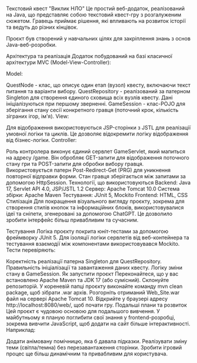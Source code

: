Текстовий квест "Виклик НЛО"
Це простий веб-додаток, реалізований на Java, що представляє собою текстовий квест-гру з розгалуженим сюжетом. Гравець приймає рішення, які впливають на розвиток історії та ведуть до різних кінцівок.

Проєкт був створений у навчальних цілях для закріплення знань з основ Java-веб-розробки.

Архітектура та реалізація
Додаток побудований на базі класичної архітектури MVC (Model-View-Controller):

Model:

QuestNode - клас, що описує один етап (вузол) квесту, включаючи текст питання та варіанти вибору.
QuestRepository - реалізований за патерном Singleton для створення єдиного сховища всіх вузлів квесту. Дані ініціалізуються при першому зверненні.
GameSession - клас-POJO для зберігання стану сесії конкретного гравця (поточний крок, кількість зіграних ігор, ім'я).
View:

Для відображення використовуються JSP-сторінки з JSTL для реалізації умовної логіки та циклів.
Це дозволяє відокремити логіку відображення від бізнес-логіки.
Controller:

Роль контролера виконує єдиний сервлет GameServlet, який мапиться на адресу /game.
Він обробляє GET-запити для відображення поточного стану гри та POST-запити для обробки вибору гравця.
Використовується патерн Post-Redirect-Get (PRG) для уникнення повторної відправки форми.
Стан гравця зберігається між запитами за допомогою HttpSession.
Технології, що використовуються
Backend: Java 17, Servlet API 4.0, JSP/JSTL 1.2
Сервер: Apache Tomcat 10.0
Система збірки: Apache Maven
Тестування: JUnit 5, Mockito
Frontend: HTML, CSS
Стилізація
Для покращення візуального вигляду проєкту, зокрема для створення стилів кнопок та інформаційних блоків, використовувалися ідеї та сніпети, згенеровані за допомогою ChatGPT. Це дозволило зробити інтерфейс більш привабливим та сучасним.

Тестування
Логіка проєкту покрита юніт-тестами за допомогою фреймворку JUnit 5. Для ізоляції логіки сервлетів від веб-контейнера та тестування взаємодії між компонентами використовувався Mockito. Тести перевіряють:

Коректність реалізації патерна Singleton для QuestRepository.
Правильність ініціалізації та завантаження даних квесту.
Логіку зміни стану в GameSession.
Як запустити проєкт
Переконайтеся, що у вас встановлено Apache Maven та JDK 17 (або сумісний).
Склонуйте репозиторій.
У кореневій папці проєкту виконайте команду mvn clean package, щоб зібрати .war архів.
Розгорніть отриманий Web_Site.war файл на сервері Apache Tomcat 10.
Відкрийте у браузері адресу http://localhost:8080/web/, щоб почати гру.
Подальші плани та розвиток
Цей проєкт є чудовою основою для подальшого вивчення. У майбутньому я планую поглибити свої знання у frontend-розробці, зокрема вивчити JavaScript, щоб додати на сайт більше інтерактивності. Наприклад:

Додати анімовану помічницю, яка б давала підказки.
Реалізувати зміну теми (світла/темна) без перезавантаження сторінки.
Зробити ігровий процес ще більш динамічним та привабливим для користувача.
